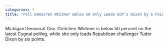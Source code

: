 ```yaml
---
categories: f
title: "Poll Democrat Whitmer Below 50 Only Leads GOP’s Dixon by 6 Points"
---
```

Michigan Democrat Gov. Gretchen Whitmer is below 50 percent on the latest Cygnal polling, while she only leads Republican challenger Tudor Dixon by six points.